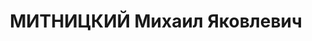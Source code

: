 ---
title: МИТНИЦКИЙ Михаил Яковлевич
description: 'Род. в 1905, кандидат в члены ВКП(б). Зам. управляющего московская контора
  "Орскхалилстроя"

  Приговор: ВК ВС СССР, 04.02.1938 – ВМН.

  Реабилитирован 03.08.1957'
---